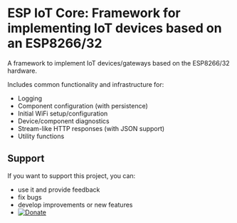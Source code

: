 # ESP IoT Core: Framework for implementing IoT devices based on an ESP8266/32

A framework to implement IoT devices/gateways based on the ESP8266/32 hardware.

Includes common functionality and infrastructure for:

 * Logging
 * Component configuration (with persistence)
 * Initial WiFi setup/configuration
 * Device/component diagnostics
 * Stream-like HTTP responses (with JSON support)
 * Utility functions

## Support

If you want to support this project, you can:

 * use it and provide feedback
 * fix bugs
 * develop improvements or new features
 * [![Donate](https://img.shields.io/badge/Donate-with%20PayPal-blue.svg)](https://www.paypal.com/donate/?hosted_button_id=BSKYG5C8S8HVU)
